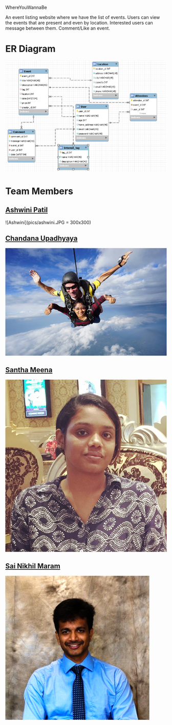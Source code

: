 WhereYouWannaBe

An event listing website where we have the list of events. Users can view the events that are present and even by location. Interested users can message between them. Comment/Like an event.

# ER Diagram
![ER](pics/ER.png)

# Team Members

## [Ashwini Patil](https://github.com/ap1195)
![Ashwini](pics/ashwini.JPG = 300x300)

## [Chandana Upadhyaya](https://github.com/chandana22)
![Chandana](pics/chandana.jpg)

## [Santha Meena](https://github.com/santhameena13)
![Santha](pics/Santha.png)

## [Sai Nikhil Maram](https://github.com/nikhilmaram)
![Nikhil](pics/SaiNikhilMaram.png)
